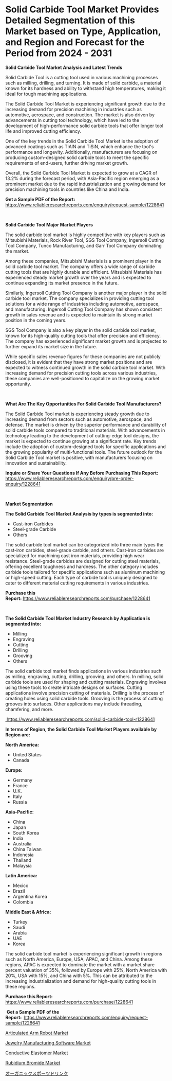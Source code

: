 <p><h1>Solid Carbide Tool Market Provides Detailed Segmentation of this Market based on Type, Application, and Region and Forecast for the Period from 2024 - 2031</h1></p><p><strong>Solid Carbide Tool Market Analysis and Latest Trends</strong></p>
<p><p>Solid Carbide Tool is a cutting tool used in various machining processes such as milling, drilling, and turning. It is made of solid carbide, a material known for its hardness and ability to withstand high temperatures, making it ideal for tough machining applications.</p><p>The Solid Carbide Tool Market is experiencing significant growth due to the increasing demand for precision machining in industries such as automotive, aerospace, and construction. The market is also driven by advancements in cutting tool technology, which have led to the development of high-performance solid carbide tools that offer longer tool life and improved cutting efficiency.</p><p>One of the key trends in the Solid Carbide Tool Market is the adoption of advanced coatings such as TiAlN and TiSiN, which enhance the tool's performance and longevity. Additionally, manufacturers are focusing on producing custom-designed solid carbide tools to meet the specific requirements of end-users, further driving market growth.</p><p>Overall, the Solid Carbide Tool Market is expected to grow at a CAGR of 13.2% during the forecast period, with Asia-Pacific region emerging as a prominent market due to the rapid industrialization and growing demand for precision machining tools in countries like China and India.</p></p>
<p><strong>Get a Sample PDF of the Report:&nbsp;</strong> <a href="https://www.reliableresearchreports.com/enquiry/request-sample/1228641">https://www.reliableresearchreports.com/enquiry/request-sample/1228641</a></p>
<p>&nbsp;</p>
<p><strong>Solid Carbide Tool Major Market Players</strong></p>
<p><p>The solid carbide tool market is highly competitive with key players such as Mitsubishi Materials, Rock River Tool, SGS Tool Company, Ingersoll Cutting Tool Company, Tunco Manufacturing, and Garr Tool Company dominating the market. </p><p>Among these companies, Mitsubishi Materials is a prominent player in the solid carbide tool market. The company offers a wide range of carbide cutting tools that are highly durable and efficient. Mitsubishi Materials has experienced steady market growth over the years and is expected to continue expanding its market presence in the future. </p><p>Similarly, Ingersoll Cutting Tool Company is another major player in the solid carbide tool market. The company specializes in providing cutting tool solutions for a wide range of industries including automotive, aerospace, and manufacturing. Ingersoll Cutting Tool Company has shown consistent growth in sales revenue and is expected to maintain its strong market position in the coming years. </p><p>SGS Tool Company is also a key player in the solid carbide tool market, known for its high-quality cutting tools that offer precision and efficiency. The company has experienced significant market growth and is projected to further expand its market size in the future. </p><p>While specific sales revenue figures for these companies are not publicly disclosed, it is evident that they have strong market positions and are expected to witness continued growth in the solid carbide tool market. With increasing demand for precision cutting tools across various industries, these companies are well-positioned to capitalize on the growing market opportunity.</p></p>
<p>&nbsp;</p>
<p><strong>What Are The Key Opportunities For Solid Carbide Tool Manufacturers?</strong></p>
<p><p>The Solid Carbide Tool market is experiencing steady growth due to increasing demand from sectors such as automotive, aerospace, and defense. The market is driven by the superior performance and durability of solid carbide tools compared to traditional materials. With advancements in technology leading to the development of cutting-edge tool designs, the market is expected to continue growing at a significant rate. Key trends include the adoption of custom-designed tools for specific applications and the growing popularity of multi-functional tools. The future outlook for the Solid Carbide Tool market is positive, with manufacturers focusing on innovation and sustainability.</p></p>
<p><strong>Inquire or Share Your Questions If Any Before Purchasing This Report:</strong> <a href="https://www.reliableresearchreports.com/enquiry/pre-order-enquiry/1228641">https://www.reliableresearchreports.com/enquiry/pre-order-enquiry/1228641</a></p>
<p>&nbsp;</p>
<p><strong>Market Segmentation</strong></p>
<p><strong>The Solid Carbide Tool Market Analysis by types is segmented into:</strong></p>
<p><ul><li>Cast-iron Carbides</li><li>Steel-grade Carbide</li><li>Others</li></ul></p>
<p><p>The solid carbide tool market can be categorized into three main types the cast-iron carbides, steel-grade carbide, and others. Cast-iron carbides are specialized for machining cast iron materials, providing high wear resistance. Steel-grade carbides are designed for cutting steel materials, offering excellent toughness and hardness. The other category includes carbide tools tailored for specific applications such as aluminum machining or high-speed cutting. Each type of carbide tool is uniquely designed to cater to different material cutting requirements in various industries.</p></p>
<p><strong>Purchase this Report:&nbsp;</strong><a href="https://www.reliableresearchreports.com/purchase/1228641">https://www.reliableresearchreports.com/purchase/1228641</a></p>
<p>&nbsp;</p>
<p><strong>The Solid Carbide Tool Market Industry Research by Application is segmented into:</strong></p>
<p><ul><li>Milling</li><li>Engraving</li><li>Cutting</li><li>Drilling</li><li>Grooving</li><li>Others</li></ul></p>
<p><p>The solid carbide tool market finds applications in various industries such as milling, engraving, cutting, drilling, grooving, and others. In milling, solid carbide tools are used for shaping and cutting materials. Engraving involves using these tools to create intricate designs on surfaces. Cutting applications involve precision cutting of materials. Drilling is the process of creating holes using solid carbide tools. Grooving is the process of cutting grooves into surfaces. Other applications may include threading, chamfering, and more.</p></p>
<p><a href="https://www.reliableresearchreports.com/solid-carbide-tool-r1228641">&nbsp;https://www.reliableresearchreports.com/solid-carbide-tool-r1228641</a></p>
<p><strong>In terms of Region, the Solid Carbide Tool Market Players available by Region are:</strong></p>
<p>
    <p> <strong> North America: </strong>
        <ul>
            <li>United States</li>
            <li>Canada</li>
        </ul>
        </p> 
    <p> <strong> Europe: </strong>
        <ul>
            <li>Germany</li>
            <li>France</li>
            <li>U.K.</li>
            <li>Italy</li>
            <li>Russia</li>
        </ul>
        </p> 
    <p> <strong> Asia-Pacific: </strong>
        <ul>
            <li>China</li>
            <li>Japan</li>
            <li>South Korea</li>
            <li>India</li>
            <li>Australia</li>
            <li>China Taiwan</li>
            <li>Indonesia</li>
            <li>Thailand</li>
            <li>Malaysia</li>
        </ul>
        </p> 
    <p> <strong> Latin America: </strong>
        <ul>
            <li>Mexico</li>
            <li>Brazil</li>
            <li>Argentina Korea</li>
            <li>Colombia</li>
        </ul>
        </p> 
    <p> <strong> Middle East & Africa: </strong>
        <ul>
            <li>Turkey</li>
            <li>Saudi</li>
            <li>Arabia</li>
            <li>UAE</li>
            <li>Korea</li>
        </ul>
    </p>
    </p>
<p><p>The solid carbide tool market is experiencing significant growth in regions such as North America, Europe, USA, APAC, and China. Among these regions, APAC is expected to dominate the market with a market share percent valuation of 35%, followed by Europe with 25%, North America with 20%, USA with 15%, and China with 5%. This can be attributed to the increasing industrialization and demand for high-quality cutting tools in these regions.</p></p>
<p><strong>Purchase this Report: </strong><a href="https://www.reliableresearchreports.com/purchase/1228641">https://www.reliableresearchreports.com/purchase/1228641</a></p>
<p>&nbsp;<strong>Get a Sample PDF of the Report:&nbsp;&nbsp;</strong><a href="https://www.reliableresearchreports.com/enquiry/request-sample/1228641">https://www.reliableresearchreports.com/enquiry/request-sample/1228641</a></p>
<p><strong></strong></p>
<p><p><a href="https://github.com/pjcfca/Market-Research-Report-List-2/blob/main/articulated-arm-robot-market.md">Articulated Arm Robot Market</a></p><p><a href="https://www.linkedin.com/pulse/jewelry-manufacturing-software-market-size-outlook-forecast-avdrc?trackingId=DmbH67J4ICaCXaZPGu8Tnw%3D%3D">Jewelry Manufacturing Software Market</a></p><p><a href="https://github.com/wusalecollins540tpqoz/Market-Research-Report-List-2/blob/main/conductive-elastomer-market.md">Conductive Elastomer Market</a></p><p><a href="https://issuu.com/reportprime-2/docs/rubidium-bromide-market-size-2030.pptx">Rubidium Bromide Market</a></p><p><a href="https://github.com/CloydAbbott2023/Market-Research-Report-List-1/blob/main/769227630578.md">オーガニックスポーツドリンク</a></p></p>